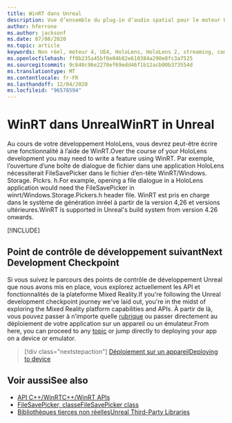 ```yaml
---
title: WinRT dans Unreal
description: Vue d’ensemble du plug-in d’audio spatial pour le moteur Unreal.
author: hferrone
ms.author: jacksonf
ms.date: 07/08/2020
ms.topic: article
keywords: Non réel, moteur 4, UE4, HoloLens, HoloLens 2, streaming, communication à distance, réalité mixte, développement, prise en main, fonctionnalités, nouveau projet, émulateur, documentation, guides, fonctionnalités, hologrammes, développement de jeux, casque de réalité mixte, casque de réalité Windows mixte, casque de réalité virtuelle, WinRT, DLL
ms.openlocfilehash: ff0b235a45bf0e04b82e610384a290e8fc3a7525
ms.sourcegitcommit: 9c640c96e2270ef69edd46f1b12acb00b373554d
ms.translationtype: MT
ms.contentlocale: fr-FR
ms.lasthandoff: 12/04/2020
ms.locfileid: "96578594"
---
```

# <a name="winrt-in-unreal"></a><span data-ttu-id="b3c7c-104">WinRT dans Unreal</span><span class="sxs-lookup"><span data-stu-id="b3c7c-104">WinRT in Unreal</span></span>

<span data-ttu-id="b3c7c-105">Au cours de votre développement HoloLens, vous devrez peut-être écrire une fonctionnalité à l’aide de WinRT.</span><span class="sxs-lookup"><span data-stu-id="b3c7c-105">Over the course of your HoloLens development you may need to write a feature using WinRT.</span></span> <span data-ttu-id="b3c7c-106">Par exemple, l’ouverture d’une boîte de dialogue de fichier dans une application HoloLens nécessiterait FileSavePicker dans le fichier d’en-tête WinRT/Windows. Storage. Pickrs. h.</span><span class="sxs-lookup"><span data-stu-id="b3c7c-106">For example, opening a file dialogue in a HoloLens application would need the FileSavePicker in winrt/Windows.Storage.Pickers.h header file.</span></span> <span data-ttu-id="b3c7c-107">WinRT est pris en charge dans le système de génération inréel à partir de la version 4,26 et versions ultérieures.</span><span class="sxs-lookup"><span data-stu-id="b3c7c-107">WinRT is supported in Unreal's build system from version 4.26 onwards.</span></span>

[!INCLUDE[](includes/tabs-winRT.md)]

## <a name="next-development-checkpoint"></a><span data-ttu-id="b3c7c-108">Point de contrôle de développement suivant</span><span class="sxs-lookup"><span data-stu-id="b3c7c-108">Next Development Checkpoint</span></span>

<span data-ttu-id="b3c7c-109">Si vous suivez le parcours des points de contrôle de développement Unreal que nous avons mis en place, vous explorez actuellement les API et fonctionnalités de la plateforme Mixed Reality.</span><span class="sxs-lookup"><span data-stu-id="b3c7c-109">If you're following the Unreal development checkpoint journey we've laid out, you're in the midst of exploring the Mixed Reality platform capabilities and APIs.</span></span> <span data-ttu-id="b3c7c-110">À partir de là, vous pouvez passer à n’importe quelle [rubrique](unreal-development-overview.md#3-platform-capabilities-and-apis) ou passer directement au déploiement de votre application sur un appareil ou un émulateur.</span><span class="sxs-lookup"><span data-stu-id="b3c7c-110">From here, you can proceed to any [topic](unreal-development-overview.md#3-platform-capabilities-and-apis) or jump directly to deploying your app on a device or emulator.</span></span>

> [!div class="nextstepaction"]
> [<span data-ttu-id="b3c7c-111">Déploiement sur un appareil</span><span class="sxs-lookup"><span data-stu-id="b3c7c-111">Deploying to device</span></span>](unreal-deploying.md)

## <a name="see-also"></a><span data-ttu-id="b3c7c-112">Voir aussi</span><span class="sxs-lookup"><span data-stu-id="b3c7c-112">See also</span></span>
* [<span data-ttu-id="b3c7c-113">API C++/WinRT</span><span class="sxs-lookup"><span data-stu-id="b3c7c-113">C++/WinRT APIs</span></span>](https://docs.microsoft.com/windows/uwp/cpp-and-winrt-apis/)
* [<span data-ttu-id="b3c7c-114">FileSavePicker, classe</span><span class="sxs-lookup"><span data-stu-id="b3c7c-114">FileSavePicker class</span></span>](https://docs.microsoft.com/uwp/api/Windows.Storage.Pickers.FileSavePicker) 
* [<span data-ttu-id="b3c7c-115">Bibliothèques tierces non réelles</span><span class="sxs-lookup"><span data-stu-id="b3c7c-115">Unreal Third-Party Libraries</span></span>](https://docs.unrealengine.com/Programming/BuildTools/UnrealBuildTool/ThirdPartyLibraries/index.html) 
